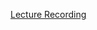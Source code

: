 [Lecture Recording](https://us02web.zoom.us/rec/share/uNMyK-zS-V5LbLOQ8lOcCoQtIpXqX6a81yBK-vYIyRlgHVq1CKLMrgccSZggeyol?startTime=1588276134000)
